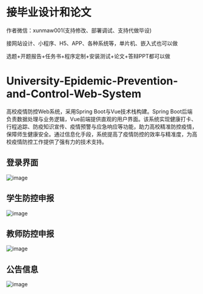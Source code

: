 # 接毕业设计和论文
作者微信：xunmaw001(支持修改、部署调试、支持代做毕设)

接网站设计、小程序、H5、APP、各种系统等，单片机、嵌入式也可以做

选题+开题报告+任务书+程序定制+安装测试+论文+答辩PPT都可以做
# University-Epidemic-Prevention-and-Control-Web-System
高校疫情防控Web系统，采用Spring Boot与Vue技术栈构建。Spring Boot后端负责数据处理与业务逻辑，Vue前端提供直观的用户界面。该系统实现健康打卡、行程追踪、防疫知识宣传、疫情预警与应急响应等功能，助力高校精准防控疫情，保障师生健康安全。通过信息化手段，系统提高了疫情防控的效率与精准度，为高校疫情防控工作提供了强有力的技术支持。
## 登录界面
![image](https://github.com/user-attachments/assets/f5dfa0d7-ab05-428c-90c5-dc7d91250998)
## 学生防控申报
![image](https://github.com/user-attachments/assets/02c5289a-db36-40c3-81e4-5858db7863ac)
## 教师防控申报
![image](https://github.com/user-attachments/assets/84f0d475-c41b-4861-acf1-fb6864017722)
## 公告信息
![image](https://github.com/user-attachments/assets/aad2dddb-da78-452f-8116-1d9a3230abb7)
